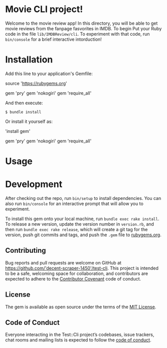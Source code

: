 # Movie CLI project!

Welcome to the movie review app! In this directory, you will be able to get movie reviews from the fanpage fasvorites in  IMDB. To begin Put your Ruby code in the file `lib/IMDBReview/cli`. To experiment with that code, run `bin/console` for a brief interactive intorduction!

# Installation

Add this line to your application's Gemfile:

source 'https://rubygems.org'

gem 'pry'
gem 'nokogiri'
gem 'require_all'

And then execute:

    $ bundle install 

Or install it yourself as:

 'install gem'
 
gem 'pry'
gem 'nokogiri'
gem 'require_all'

# Usage


# Development

After checking out the repo, run `bin/setup` to install dependencies. You can also run `bin/console` for an interactive prompt that will allow you to experiment.

To install this gem onto your local machine, run `bundle exec rake install`. To release a new version, update the version number in `version.rb`, and then run `bundle exec rake release`, which will create a git tag for the version, push git commits and tags, and push the `.gem` file to [rubygems.org](https://rubygems.org).

## Contributing

Bug reports and pull requests are welcome on GitHub at https://github.com/'decent-scraper-1450'/test-cli. This project is intended to be a safe, welcoming space for collaboration, and contributors are expected to adhere to the [Contributor Covenant](http://contributor-covenant.org) code of conduct.

## License
 
The gem is available as open source under the terms of the [MIT License](https://opensource.org/licenses/MIT).

## Code of Conduct

Everyone interacting in the Test::Cli project’s codebases, issue trackers, chat rooms and mailing lists is expected to follow the [code of conduct](https://github.com/'decent-scraper-1450'/test-cli/blob/master/CODE_OF_CONDUCT.md).
